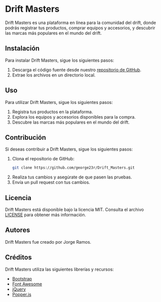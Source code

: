 # Drift Masters

Drift Masters es una plataforma en línea para la comunidad del drift, donde podrás registrar tus productos, comprar equipos y accesorios, y descubrir las marcas más populares en el mundo del drift.

## Instalación

Para instalar Drift Masters, sigue los siguientes pasos:

1. Descarga el código fuente desde nuestro [repositorio de GitHub](https://github.com/george23r/Drift_Masters.git).
2. Extrae los archivos en un directorio local.

## Uso

Para utilizar Drift Masters, sigue los siguientes pasos:

1. Registra tus productos en la plataforma.
2. Explora los equipos y accesorios disponibles para la compra.
3. Descubre las marcas más populares en el mundo del drift.

## Contribución

Si deseas contribuir a Drift Masters, sigue los siguientes pasos:

1. Clona el repositorio de GitHub:
   ```bash
   git clone https://github.com/george23r/Drift_Masters.git
   ```
2. Realiza tus cambios y asegúrate de que pasen las pruebas.
3. Envía un pull request con tus cambios.

## Licencia

Drift Masters está disponible bajo la licencia MIT. Consulta el archivo [LICENSE](LICENSE) para obtener más información.

## Autores

Drift Masters fue creado por Jorge Ramos.

## Créditos

Drift Masters utiliza las siguientes librerías y recursos:

- [Bootstrap](https://getbootstrap.com/)
- [Font Awesome](https://fontawesome.com/)
- [jQuery](https://jquery.com/)
- [Popper.js](https://popper.js.org/)


